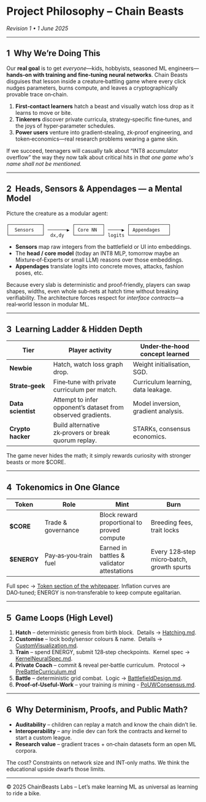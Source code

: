 # Project Philosophy – Chain Beasts

*Revision 1 • 1 June 2025*

---

## 1  Why We’re Doing This

Our **real goal** is to get *everyone*—kids, hobbyists, seasoned ML engineers—**hands‑on with training and fine‑tuning neural networks**.  Chain Beasts disguises that lesson inside a creature‑battling game where every click nudges parameters, burns compute, and leaves a cryptographically provable trace on‑chain.

1. **First‑contact learners** hatch a beast and visually watch loss drop as it learns to move or bite.
2. **Tinkerers** discover private curricula, strategy‑specific fine‑tunes, and the joys of hyper‑parameter schedules.
3. **Power users** venture into gradient‑stealing, zk‑proof engineering, and token‑economics—real research problems wearing a game skin.

If we succeed, teenagers will casually talk about “INT8 accumulator overflow” the way they now talk about critical hits in *that one game who's name shall not be mentioned.*

---

## 2  Heads, Sensors & Appendages — a Mental Model

Picture the creature as a modular agent:

```
┌────────────┐          ┌──────────┐        ┌──────────────┐
│  Sensors   │ ───────▶ │ Core NN  │ ─────▶ │ Appendages   │
└────────────┘  dx,dy   └──────────┘ logits └──────────────┘
```

* **Sensors** map raw integers from the battlefield or UI into embeddings.
* The **head / core model** (today an INT8 MLP, tomorrow maybe an Mixture‑of‑Experts or small LLM) reasons over those embeddings.
* **Appendages** translate logits into concrete moves, attacks, fashion poses, etc.

Because every slab is deterministic and proof‑friendly, players can swap shapes, widths, even whole sub‑nets at hatch time without breaking verifiability.  The architecture forces respect for *interface contracts*—a real‑world lesson in modular ML.

---

## 3  Learning Ladder & Hidden Depth

| Tier               | Player activity                                              | Under‑the‑hood concept learned      |
| ------------------ | ------------------------------------------------------------ | ----------------------------------- |
| **Newbie**         | Hatch, watch loss graph drop.                                | Weight initialisation, SGD.         |
| **Strate‑geek**    | Fine‑tune with private curriculum per match.                 | Curriculum learning, data leakage.  |
| **Data scientist** | Attempt to infer opponent’s dataset from observed gradients. | Model inversion, gradient analysis. |
| **Crypto hacker**  | Build alternative zk‑provers or break quorum replay.         | STARKs, consensus economics.        |

The game never hides the math; it simply rewards curiosity with stronger beasts or more \$CORE.

---

## 4  Tokenomics in One Glance

| Token        | Role                  | Mint                                        | Burn                                      |
| ------------ | --------------------- | ------------------------------------------- | ----------------------------------------- |
| **\$CORE**   | Trade & governance    | Block reward proportional to proved compute | Breeding fees, trait locks                |
| **\$ENERGY** | Pay‑as‑you‑train fuel | Earned in battles & validator attestations  | Every 128‑step micro‑batch, growth spurts |

Full spec → [Token section of the whitepaper](whitepaper/ChainBeastsWhitepaper.tex#tokenomics).
Inflation curves are DAO‑tuned; ENERGY is non‑transferable to keep compute egalitarian.

---

## 5  Game Loops (High Level)

1. **Hatch** – deterministic genesis from birth block.  Details → [Hatching.md](Hatching.md).
2. **Customise** – lock body/sensor colours & name.  Details → [CustomVisualization.md](CustomVisualization.md).
3. **Train** – spend ENERGY, submit 128‑step checkpoints.  Kernel spec → [KernelNeuralSpec.md](KernelNeuralSpec.md).
4. **Private Coach** – commit & reveal per‑battle curriculum.  Protocol → [PreBattleCurriculum.md](PreBattleCurriculum.md)
5. **Battle** – deterministic grid combat.  Logic → [BattlefieldDesign.md](BattlefieldDesign.md).
6. **Proof‑of‑Useful‑Work** – your training *is* mining - [PoUWConsensus.md](PoUWConsensus.md).

---

## 6  Why Determinism, Proofs, and Public Math?

* **Auditability** – children can replay a match and know the chain didn’t lie.
* **Interoperability** – any indie dev can fork the contracts and kernel to start a custom league.
* **Research value** – gradient traces + on‑chain datasets form an open ML corpora.

The cost? Constraints on network size and INT‑only maths.  We think the educational upside dwarfs those limits.

---

© 2025 ChainBeasts Labs – Let’s make learning ML as universal as learning to ride a bike.
